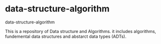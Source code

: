 # data-structure-algorithm
data-structure-algorithm

This is a repository of Data structure and Algorithms.
it includes algorithms, fundemental data structures and abstarct data types (ADTs).
